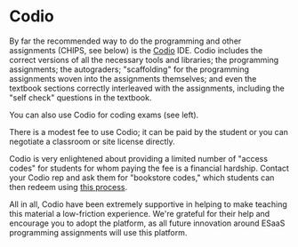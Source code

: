 # Codio

By far the recommended way to do the programming and other assignments (CHIPS, see below) is the [Codio](https://codio.com/esaas) IDE. Codio includes the correct versions of all the necessary tools and libraries; the programming assignments; the autograders; "scaffolding" for the programming assignments woven into the assignments themselves;  and even the textbook sections correctly interleaved with the assignments, including the "self check" questions in the textbook.

You can also use Codio for coding exams (see left).

There is a modest fee to use Codio; it can be paid by the student or you can negotiate a classroom or site license directly.

Codio is very enlightened about providing a limited number of "access codes" for students for whom paying the fee is a financial hardship. Contact your Codio rep and ask them for "bookstore codes," which students can then redeem using [this process](https://docs.codio.com/students/accessing-codio/paying.html#redeeming-code-from-campus-bookstore).

All in all, Codio have been extremely supportive in helping to make teaching this material a low-friction experience. We're grateful for their help and encourage you to adopt the platform, as all future innovation around ESaaS programming assignments will use this platform.
